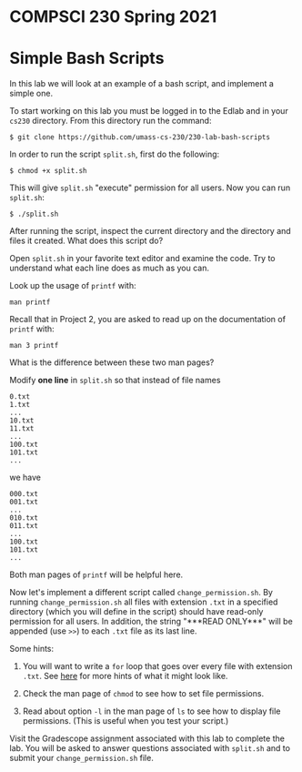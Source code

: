 # COMPSCI 230 Spring 2021
# Simple Bash Scripts

In this lab we will look at an example of a bash script, and implement a
simple one.

To start working on this lab you must be logged in to the Edlab and in your
`cs230` directory. From this directory run the command:

```
$ git clone https://github.com/umass-cs-230/230-lab-bash-scripts
```

In order to run the script `split.sh`, first do the following:

```
$ chmod +x split.sh
```

This will give `split.sh` "execute" permission for all users. Now you can run
`split.sh`:

```
$ ./split.sh
```

After running the script, inspect the current directory and the directory and
files it created. What does this script do?

Open `split.sh` in your favorite text editor and examine the code. Try to
understand what each line does as much as you can.

Look up the usage of `printf` with:

```
man printf
```

Recall that in Project 2, you are asked to read up on the documentation of
`printf` with:

```
man 3 printf
```

What is the difference between these two man pages?

Modify **one line** in `split.sh` so that instead of file names

```
0.txt
1.txt
...
10.txt
11.txt
...
100.txt
101.txt
...
```
we have

```
000.txt
001.txt
...
010.txt
011.txt
...
100.txt
101.txt
...
```

Both man pages of `printf` will be helpful here.

Now let's implement a different script called `change_permission.sh`. By running
`change_permission.sh` all files with extension `.txt` in a specified directory
(which you will define in the script) should have read-only permission for all
users. In addition, the string "\*\*\*READ ONLY\*\*\*" will be appended (use
`>>`) to each `.txt` file as its last line.

Some hints:

1. You will want to write a `for` loop that goes over every file with extension
`.txt`. See [here](http://linuxcommand.org/lc3_wss0130.php) for more hints of
what it might look like.

2. Check the man page of `chmod` to see how to set file permissions.

3. Read about option `-l` in the man page of `ls` to see how to display file
permissions. (This is useful when you test your script.)

Visit the Gradescope assignment associated with this lab to complete the lab.
You will be asked to answer questions associated with `split.sh` and to submit
your `change_permission.sh` file.
